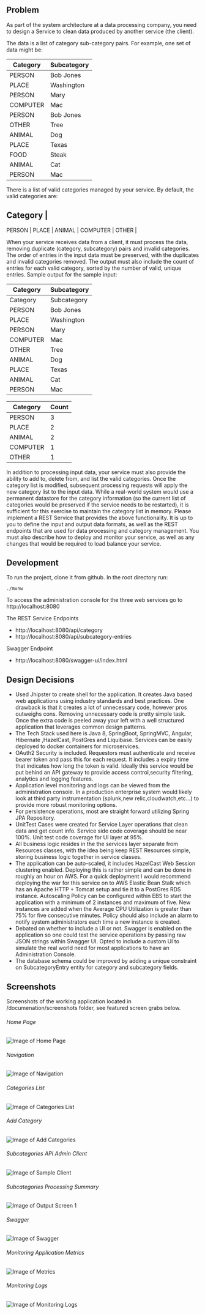 ## Problem

As part of the system architecture at a data processing company, you need to design a Service to clean data produced by another service (the client).  

The data is a list of category sub-category pairs. For example, one set of data might be:

Category | Subcategory
------------ | -------------
PERSON | Bob Jones
PLACE |	Washington
PERSON | Mary
COMPUTER |	Mac
PERSON |	Bob Jones
OTHER |	Tree
ANIMAL |	Dog
PLACE |	Texas
FOOD |	Steak
ANIMAL |	Cat
PERSON | Mac

There is a list of valid categories managed by your service. By default, the valid categories are:

Category |
------------
PERSON |
PLACE |
ANIMAL |
COMPUTER |
OTHER |

When your service receives data from a client, it must process the data, removing duplicate (category, subcategory) pairs and invalid categories. The order of entries in the input data must be preserved, with the duplicates and invalid categories removed. The output must also include the count of entries for each valid category, sorted by the number of valid, unique entries.
Sample output for the sample input:

Category | Subcategory
------------ | -------------
Category |	Subcategory
PERSON	 | Bob Jones
PLACE	| Washington
PERSON	| Mary
COMPUTER	| Mac
OTHER	| Tree
ANIMAL	| Dog
PLACE	| Texas
ANIMAL	| Cat
PERSON	| Mac

Category |	Count
------------ | -------------
PERSON	| 3
PLACE	| 2
ANIMAL	| 2
COMPUTER	| 1
OTHER	| 1

In addition to processing input data, your service must also provide the ability to add to,  delete from, and list the valid categories. Once the category list is modified, subsequent processing requests will apply the new category list to the input data. While a real-world system would use a permanent datastore for the category information (so the current list of categories would be preserved if the service needs to be restarted), it is sufficient for this exercise to maintain the category list in memory.
Please implement a REST Service that provides the above functionality. It is up to you to define the input and output data formats, as well as the REST endpoints that are used for data processing and category management. You must also describe how to deploy and monitor your service, as well as any changes that would be required to load balance your service. 
## Development

To run the project, clone it from github. In the root directory run:

    ./mvnw

To access the administration console for the three web services go to http://localhost:8080

The REST Service Endpoints
* http://localhost:8080/api/category
* http://localhost:8080/api/subcategory-entries

Swagger Endpoint
* http://localhost:8080/swagger-ui/index.html    

## Design Decisions

* Used Jhipster to create shell for the application. It creates Java based web applications using industry standards and best practices. One drawback is that it creates a lot of unnecessary code, however pros outweighs cons. Removing unnecessary code is pretty simple task. Once the extra code is peeled away your left with a well structured application that leverages common design patterns.
* The Tech Stack used here is Java 8, SpringBoot, SpringMVC, Angular, Hibernate ,HazelCast,  PostGres and Liquibase. Services can be easily deployed to docker containers for microservices.
*  OAuth2 Security is included. Requestors must authenticate and receive bearer token and pass this for each request. It includes a expiry time that indicates how long the token is valid. Ideally this service would be put behind an API gateway to provide access control,security filtering, analytics and logging features. 
* Application level monitoring and logs can be viewed from the administration console. In a production enterprise system would likely look at third party instrumentation (splunk,new relic,cloudwatch,etc...) to provide more robust monitoring options.
* For persistence operations, most are straight forward utilizing Spring JPA Repository.
* UnitTest Cases were created for Service Layer operations that clean data and get count info. Service side code coverage should be near 100%. Unit test code coverage for UI layer at 95%.
* All business logic resides in the the services layer separate from Resources classes, with the idea being keep  REST Resources simple, storing business logic together in service classes.
*  The application can be auto-scaled, it includes HazelCast Web Session clustering enabled. Deploying this is rather simple and can be done in roughly an hour on AWS. For a quick deployment I would recommend deploying the war for this service on to AWS Elastic Bean Stalk which has an Apache HTTP + Tomcat setup and tie it to a PostGres RDS instance. Autoscaling Policy can be configured within EBS to start the application with a minimum of 2 instances and maximum of five. New instances are added when the Average CPU Utilization is greater than 75% for five consecutive minutes. Policy should also include an alarm to notify system administrators each time a new instance is created.
*  Debated on whether to include a UI or not. Swagger is enabled on the application so one could test the service operations by passing raw JSON strings within Swagger UI. Opted to include a custom UI to simulate the real world need for most applications to have an Administration Console.
* The database schema could be improved by adding a unique constraint on SubcategoryEntry entity for category and subcategory fields.  

## Screenshots
Screenshots of the working application located in /documenation/screenshots folder, see featured screen grabs below.

###### Home Page
![Image of Home Page](https://github.com/compucloud/clean-data/blob/master/documentation/screenshots/logged-in.png
)
###### Navigation
![Image of Navigation](https://github.com/compucloud/clean-data/blob/master/documentation/screenshots/navigation.png
)
###### Categories List
![Image of Categories List](https://github.com/compucloud/clean-data/blob/master/documentation/screenshots/categories.png
)
###### Add Category
![Image of Add Categories](https://github.com/compucloud/clean-data/blob/master/documentation/screenshots/add-category.png)
###### Subcategories API Admin Client
![Image of Sample Client](https://github.com/compucloud/clean-data/blob/master/documentation/screenshots/add-subcategories-client.png)
###### Subcategories Processing Summary
![Image of Output Screen 1](https://github.com/compucloud/clean-data/blob/master/documentation/screenshots/add-subcategories-client-output.png)
###### Swagger
![Image of Swagger](https://github.com/compucloud/clean-data/blob/master/documentation/screenshots/swagger.png)
###### Monitoring Application Metrics
![Image of Metrics](https://github.com/compucloud/clean-data/blob/master/documentation/screenshots/application-metrics.png)
###### Monitoring Logs
![Image of Monitoring Logs](https://github.com/compucloud/clean-data/blob/master/documentation/screenshots/logging.png)
